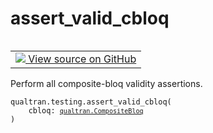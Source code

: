# assert_valid_cbloq


<table class="tfo-notebook-buttons tfo-api nocontent" align="left">
<td>
  <a target="_blank" href="https://github.com/quantumlib/Qualtran/blob/main/qualtran/testing.py#L217-L222">
    <img src="https://www.tensorflow.org/images/GitHub-Mark-32px.png" />
    View source on GitHub
  </a>
</td>
</table>



Perform all composite-bloq validity assertions.


<pre class="devsite-click-to-copy prettyprint lang-py tfo-signature-link">
<code>qualtran.testing.assert_valid_cbloq(
    cbloq: <a href="../../qualtran/CompositeBloq.html"><code>qualtran.CompositeBloq</code></a>
)
</code></pre>



<!-- Placeholder for "Used in" -->
